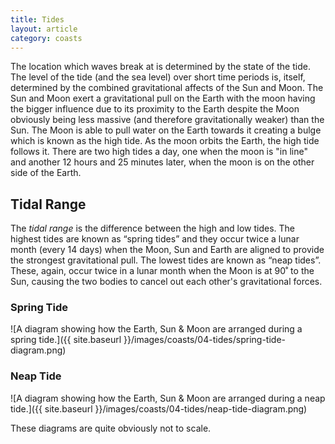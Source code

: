 ```yaml
---
title: Tides
layout: article
category: coasts
---
```


The location which waves break at is determined by the state of the tide. The level of the tide (and the sea level) over short time periods is, itself, determined by the combined gravitational affects of the Sun and Moon. The Sun and Moon exert a gravitational pull on the Earth with the moon having the bigger influence due to its proximity to the Earth despite the Moon obviously being less massive (and therefore gravitationally weaker) than the Sun. The Moon is able to pull water on the Earth towards it creating a bulge which is known as the high tide. As the moon orbits the Earth, the high tide follows it. There are two high tides a day, one when the moon is "in line" and another 12 hours and 25 minutes later, when the moon is on the other side of the Earth.

## Tidal Range

The *tidal range* is the difference between the high and low tides. The highest tides are known as “spring tides” and they occur twice a lunar month (every 14 days) when the Moon, Sun and Earth are aligned to provide the strongest gravitational pull. The lowest tides are known as “neap tides”. These, again, occur twice in a lunar month when the Moon is at 90˚ to the Sun, causing the two bodies to cancel out each other's gravitational forces.

### Spring Tide

![A diagram showing how the Earth, Sun & Moon are arranged during a spring tide.]({{ site.baseurl }}/images/coasts/04-tides/spring-tide-diagram.png)

### Neap Tide

![A diagram showing how the Earth, Sun & Moon are arranged during a neap tide.]({{ site.baseurl }}/images/coasts/04-tides/neap-tide-diagram.png)

These diagrams are quite obviously not to scale.
